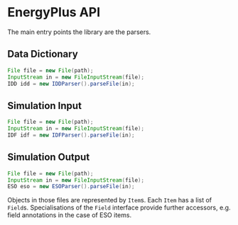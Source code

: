 # EnergyPlus API

The main entry points the library are the parsers.

## Data Dictionary

```java
File file = new File(path);
InputStream in = new FileInputStream(file);
IDD idd = new IDDParser().parseFile(in);
```

## Simulation Input

```java
File file = new File(path);
InputStream in = new FileInputStream(file);
IDF idf = new IDFParser().parseFile(in);
```

## Simulation Output

```java
File file = new File(path);
InputStream in = new FileInputStream(file);
ESO eso = new ESOParser().parseFile(in);
```

Objects in those files are represented by `Item`s. Each `Item` has a list of
`Field`s. Specialisations of the `Field` interface provide further accessors,
e.g. field annotations in the case of ESO items.